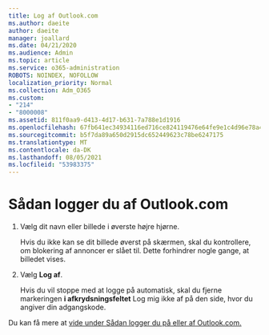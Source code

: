 ```yaml
---
title: Log af Outlook.com
ms.author: daeite
author: daeite
manager: joallard
ms.date: 04/21/2020
ms.audience: Admin
ms.topic: article
ms.service: o365-administration
ROBOTS: NOINDEX, NOFOLLOW
localization_priority: Normal
ms.collection: Adm_O365
ms.custom:
- "214"
- "8000008"
ms.assetid: 811f0aa9-d413-4d17-b631-7a788e1d1916
ms.openlocfilehash: 67fb641ec34934116ed716ce824119476e64fe9e1c4d96e78a4d022f799763e5
ms.sourcegitcommit: b5f7da89a650d2915dc652449623c78be6247175
ms.translationtype: MT
ms.contentlocale: da-DK
ms.lasthandoff: 08/05/2021
ms.locfileid: "53983375"
---
```

# <a name="how-to-sign-out-of-outlookcom"></a>Sådan logger du af Outlook.com

1. Vælg dit navn eller billede i øverste højre hjørne.

    Hvis du ikke kan se dit billede øverst på skærmen, skal du kontrollere, om blokering af annoncer er slået til. Dette forhindrer nogle gange, at billedet vises.

2. Vælg **Log af**.

    Hvis du vil stoppe med at logge på automatisk, skal du fjerne markeringen **i afkrydsningsfeltet** Log mig ikke af på den side, hvor du angiver din adgangskode.

Du kan få mere at [vide under Sådan logger du på eller af Outlook.com.](https://support.office.com/article/e08eb8ac-ac27-49f4-a400-a47311e1ee7e?wt.mc_id=Office_Outlook_com_Alchemy)
  